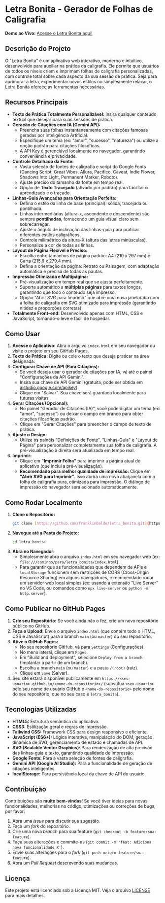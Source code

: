 # Letra Bonita - Gerador de Folhas de Caligrafia

**Demo ao Vivo:** [Acesse o Letra Bonita aqui!](https://franklinbaldo.github.io/letra_bonita/)

## Descrição do Projeto

O "Letra Bonita" é um aplicativo web interativo, moderno e intuitivo, desenvolvido para auxiliar na prática da caligrafia. Ele permite que usuários de todos os níveis criem e imprimam folhas de caligrafia personalizadas, com controle total sobre cada aspecto da sua sessão de prática. Seja para aprimorar a letra, experimentar novos estilos ou simplesmente relaxar, o Letra Bonita oferece as ferramentas necessárias.

## Recursos Principais

- **Texto de Prática Totalmente Personalizável:** Insira qualquer conteúdo textual que desejar para suas sessões de prática.
- **Geração de Citações com IA (Gemini API):**
  - Preencha suas folhas instantaneamente com citações famosas geradas por Inteligência Artificial.
  - Especifique um tema (ex: "amor", "sucesso", "natureza") ou utilize a opção padrão para citações filosóficas.
  - A API Key é gerenciável localmente no navegador, garantindo conveniência e privacidade.
- **Controle Detalhado da Fonte:**
  - Vasta seleção de fontes de caligrafia e script do Google Fonts (Dancing Script, Great Vibes, Allura, Pacifico, Caveat, Indie Flower, Shadows Into Light, Permanent Marker, Roboto).
  - Ajuste preciso do tamanho da fonte em tempo real.
  - Opção de **Texto Tracejado** (ativado por padrão) para facilitar o aprendizado e o traçado.
- **Linhas-Guia Avançadas para Orientação Perfeita:**
  - Defina o estilo da linha de base (principal): sólida, tracejada ou pontilhada.
  - Linhas intermediárias (altura-x, ascendente e descendente) são sempre **pontilhadas**, fornecendo um guia visual claro sem sobrecarregar.
  - Ajuste o ângulo de inclinação das linhas-guia para praticar diferentes estilos caligráficos.
  - Controle milimétrico da altura-X (altura das letras minúsculas).
  - Personalize a cor de todas as linhas.
- **Layout de Página Flexível e Preciso:**
  - Escolha entre tamanhos de página padrão: A4 (210 x 297 mm) e Carta (215.9 x 279.4 mm).
  - Defina a orientação da página: Retrato ou Paisagem, com adaptação automática e precisa de todas as pautas.
- **Impressão Otimizada e Multipágina:**
  - Pré-visualização em tempo real que se ajusta perfeitamente.
  - Suporte automático a **múltiplas páginas** para textos longos, garantindo que todo o conteúdo seja impresso.
  - Opção "Abrir SVG para Imprimir" que abre uma nova janela/aba com a folha de caligrafia em SVG otimizado para impressão (garantindo nitidez e proporções corretas).
- **Totalmente Front-end:** Desenvolvido apenas com HTML, CSS e JavaScript, tornando-o leve e fácil de hospedar.

## Como Usar

1.  **Acesse o Aplicativo:** Abra o arquivo `index.html` em seu navegador ou visite o projeto em seu GitHub Pages.
2.  **Texto de Prática:** Digite ou cole o texto que deseja praticar na área designada.
3.  **Configurar Chave de API (Para Citações):**
    - Se você deseja usar o gerador de citações por IA, vá até o painel "Configurações da API Gemini".
    - Insira sua chave de API Gemini (gratuita, pode ser obtida em [aistudio.google.com/apikey](https://aistudio.google.com/apikey)).
    - Clique em "Salvar". Sua chave será guardada localmente para futuras visitas.
4.  **Gerar Citações (Opcional):**
    - No painel "Gerador de Citações (IA)", você pode digitar um tema (ex: "amor", "sucesso") ou deixar o campo em branco para obter citações filosóficas padrão.
    - Clique em "Gerar Citações" para preencher o campo de texto de prática.
5.  **Ajuste o Design:**
    - Utilize os painéis "Definições de Fonte", "Linhas-Guia" e "Layout de Página" para personalizar completamente sua folha de caligrafia. A pré-visualização à direita será atualizada em tempo real.
6.  **Imprimir:**
    - Clique em **"Imprimir Folha"** para imprimir a página atual do aplicativo (que inclui a pré-visualização).
    - **Recomendado para melhor qualidade de impressão:** Clique em **"Abrir SVG para Imprimir"**. Isso abrirá uma nova aba/janela com a folha de caligrafia pura, otimizada para impressão. O diálogo de impressão do navegador será acionado automaticamente.

## Como Rodar Localmente

1.  **Clone o Repositório:**
    ```bash
    git clone [https://github.com/franklinbaldo/letra_bonita.git](https://github.com/franklinbaldo/letra_bonita.git)
    ```
2.  **Navegue até a Pasta do Projeto:**
    ```bash
    cd letra_bonita
    ```
3.  **Abra no Navegador:**
    - Simplesmente abra o arquivo `index.html` em seu navegador web (ex: `file:///caminho/para/letra_bonita/index.html`).
    - Para garantir que as funcionalidades que dependem de APIs e `localStorage` funcionem sem restrições de CORS (Cross-Origin Resource Sharing) em alguns navegadores, é recomendado rodar um servidor web local simples (ex: usando a extensão "Live Server" no VS Code, ou comandos como `npx live-server` ou `python -m http.server`).

## Como Publicar no GitHub Pages

1.  **Crie seu Repositório:** Se você ainda não o fez, crie um novo repositório público no GitHub.
2.  **Faça o Upload:** Envie o arquivo `index.html` (que contém todo o HTML, CSS e JavaScript) para a branch `main` (ou `master`) do seu repositório.
3.  **Ative o GitHub Pages:**
    - No seu repositório GitHub, vá para `Settings` (Configurações).
    - No menu lateral, clique em `Pages`.
    - Em "Build and deployment", selecione `Deploy from a branch` (Implantar a partir de um branch).
    - Escolha a branch `main` (ou `master`) e a pasta `/(root)` (raiz).
    - Clique em `Save` (Salvar).
4.  Seu site estará disponível publicamente em `https://<seu-usuario>.github.io/<nome-do-repositorio>/` (substitua `<seu-usuario>` pelo seu nome de usuário GitHub e `<nome-do-repositorio>` pelo nome do seu repositório, que no seu caso é `letra_bonita`).

## Tecnologias Utilizadas

- **HTML5:** Estrutura semântica do aplicativo.
- **CSS3:** Estilização geral e regras de impressão.
- **Tailwind CSS:** Framework CSS para design responsivo e eficiente.
- **JavaScript (ES6+):** Lógica interativa, manipulação do DOM, geração dinâmica de SVG, gerenciamento de estado e chamadas de API.
- **SVG (Scalable Vector Graphics):** Para renderização de alta precisão das linhas-guia e texto, garantindo qualidade de impressão.
- **Google Fonts:** Para a vasta seleção de fontes de caligrafia.
- **Gemini API (Google AI Studio):** Para a funcionalidade de geração de citações inteligentes.
- **localStorage:** Para persistência local da chave de API do usuário.

## Contribuição

Contribuições são **muito bem-vindas**! Se você tiver ideias para novas funcionalidades, melhorias no código, otimizações ou correções de bugs, por favor:

1.  Abra uma _issue_ para discutir sua sugestão.
2.  Faça um _fork_ do repositório.
3.  Crie uma nova _branch_ para sua feature (`git checkout -b feature/sua-feature`).
4.  Faça suas alterações e commite-as (`git commit -m 'feat: Adiciona nova funcionalidade X'`).
5.  Envie suas alterações para o _fork_ (`git push origin feature/sua-feature`).
6.  Abra um _Pull Request_ descrevendo suas mudanças.

## Licença

Este projeto está licenciado sob a Licença MIT. Veja o arquivo [LICENSE](LICENSE) para mais detalhes.
